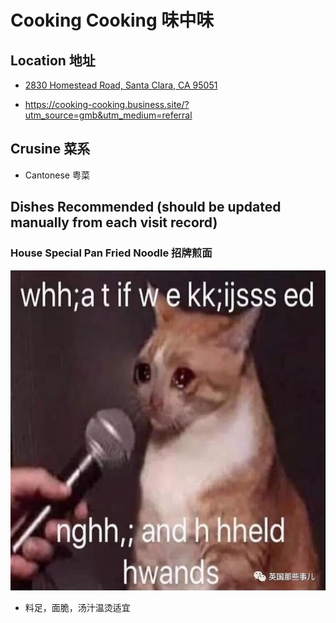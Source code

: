 # Cooking Cooking 味中味

## Location 地址

- [2830 Homestead Road, Santa Clara, CA 95051](https://goo.gl/maps/XUknF9rJW5poYYWb9)

- <https://cooking-cooking.business.site/?utm_source=gmb&utm_medium=referral>

## Crusine 菜系

- Cantonese 粤菜

## Dishes Recommended (should be updated manually from each visit record)

### House Special Pan Fried Noodle 招牌煎面

![House Special Pan Fried Noodle](TemplatePixDatetime/TemplateDatetime001.jpg)

- 料足，面脆，汤汁温烫适宜
